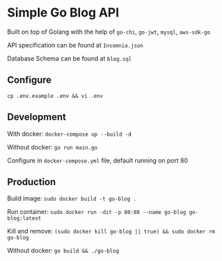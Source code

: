 # Simple Go Blog API

Built on top of Golang with the help of `go-chi`, `go-jwt`, `mysql`, `aws-sdk-go`

API specification can be found at `Insomnia.json`

Database Schema can be found at `blog.sql`

## Configure
`cp .env.example .env && vi .env`

## Development
With docker: `docker-compose up --build -d`

Without docker: `go run main.go`

Configure in `docker-compose.yml` file, default running on port 80

## Production
Build image: `sudo docker build -t go-blog .`

Run container: `sudo docker run -dit -p 80:80 --name go-blog go-blog:latest`

Kill and remove: `(sudo docker kill go-blog || true) && sudo docker rm go-blog`

Without docker: `go build && ./go-blog`